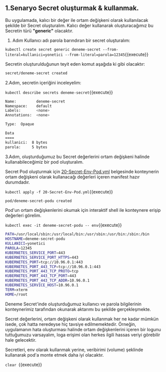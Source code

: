 
## 1.Senaryo Secret oluşturmak & kullanmak.

Bu uygulamada, kalıcı bir değer ile ortam değişkeni olarak kullanılacak şekilde bir Secret oluşturalım.
Kalıcı değer kullanarak oluşturacağımız bu Secretin türü **"generic"** olacaktır.

1. Adım Kullanıcı adı parola barındıran bir secret oluşturalım:

`kubectl create secret generic deneme-secret --from-literal=kullanici=yonetici --from-literal=parola=12345`{{execute}}

Secretin oluşturulduğunun teyit eden komut aşağıda ki gibi olacaktır:

```bash
secret/deneme-secret created
```

2.Adım, secretin içeriğini inceleyelim:

`kubectl describe secrets deneme-secret`{{execute}}

```bash
Name:         deneme-secret
Namespace:    default
Labels:       <none>
Annotations:  <none>

Type:  Opaque

Data
====
kullanici:  8 bytes
parola:     5 bytes
```

3.Adım, oluşturduğumuz bu Secret değerlerini ortam değişkeni halinde kullanabileceğimiz bir pod oluşturalım.

Secret Pod oluşturmak için  [20-Secret-Env-Pod.yml](./assets/20-Secret-Env-Pod.yml) belgesinde konteynerin ortam değişkeni olarak kullanacağı değerleri içeren manifest hazır durumdadır.

`kubectl apply -f 20-Secret-Env-Pod.yml`{{execute}}

```bash
pod/deneme-secret-podu created
```

Pod'un ortam değişkenlerini okumak için interaktif shell ile konteynere erişip değerleri görelim.

`kubectl exec -it deneme-secret-podu -- env`{{execute}}

```bash
PATH=/usr/local/sbin:/usr/local/bin:/usr/sbin:/usr/bin:/sbin:/bin
HOSTNAME=deneme-secret-podu
KULLANICI=yonetici
PAROLA=12345
KUBERNETES_SERVICE_PORT=443
KUBERNETES_SERVICE_PORT_HTTPS=443
KUBERNETES_PORT=tcp://10.96.0.1:443
KUBERNETES_PORT_443_TCP=tcp://10.96.0.1:443
KUBERNETES_PORT_443_TCP_PROTO=tcp
KUBERNETES_PORT_443_TCP_PORT=443
KUBERNETES_PORT_443_TCP_ADDR=10.96.0.1
KUBERNETES_SERVICE_HOST=10.96.0.1
TERM=xterm
HOME=/root
```

Deneme Secret'inde oluşturduğumuz kullanıcı ve parola bilgilerinin konteynerimiz tarafından okunarak aktarımı bu şekilde gerçekleşmekte.

Secret değerlerini, ortam değişkeni olarak kullanmak her ne kadar mümkün isede, çok hatta neredeyse hiç tavsiye edilmemektedir. Örneğin, uygulamanın hata oluşturması halinde ortam değişkenlerini içeren bir logunu tuttuğumuzu varsayalım, loga erişimi olan herkes ilgili hassas veriyi görebilir hale gelecektir.

Secretleri, env olarak kullanmak yerine, veribirimi (volume) şeklinde kullanarak pod'a monte etmek daha iyi olacaktır.




`clear `{{execute}}
